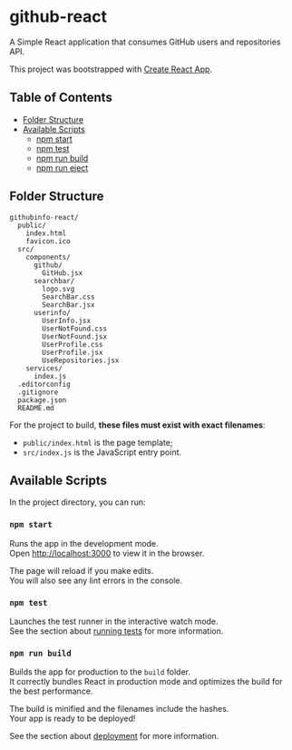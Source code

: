 # github-react

A Simple React application that consumes GitHub users and repositories API.

This project was bootstrapped with [Create React App](https://github.com/facebookincubator/create-react-app).

## Table of Contents

- [Folder Structure](#folder-structure)
- [Available Scripts](#available-scripts)
  - [npm start](#npm-start)
  - [npm test](#npm-test)
  - [npm run build](#npm-run-build)
  - [npm run eject](#npm-run-eject)


## Folder Structure

```
githubinfo-react/
  public/
    index.html
    favicon.ico
  src/
    components/
      github/
        GitHub.jsx
      searchbar/
        logo.svg
        SearchBar.css
        SearchBar.jsx
      userinfo/
        UserInfo.jsx
        UserNotFound.css
        UserNotFound.jsx
        UserProfile.css
        UserProfile.jsx
        UseRepositories.jsx
    services/
      index.js
  .editorconfig
  .gitignore
  package.json
  README.md
```

For the project to build, **these files must exist with exact filenames**:

* `public/index.html` is the page template;
* `src/index.js` is the JavaScript entry point.


## Available Scripts

In the project directory, you can run:

### `npm start`

Runs the app in the development mode.<br>
Open [http://localhost:3000](http://localhost:3000) to view it in the browser.

The page will reload if you make edits.<br>
You will also see any lint errors in the console.

### `npm test`

Launches the test runner in the interactive watch mode.<br>
See the section about [running tests](#running-tests) for more information.

### `npm run build`

Builds the app for production to the `build` folder.<br>
It correctly bundles React in production mode and optimizes the build for the best performance.

The build is minified and the filenames include the hashes.<br>
Your app is ready to be deployed!

See the section about [deployment](#deployment) for more information.
